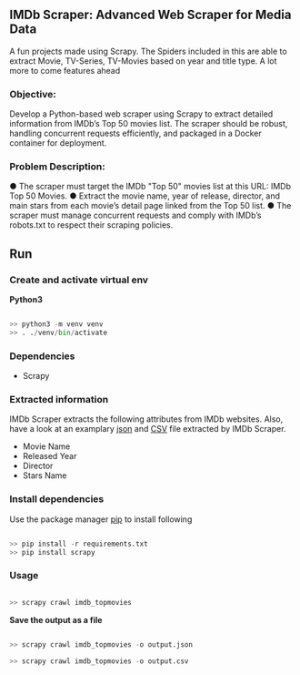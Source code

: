 ## IMDb Scraper: Advanced Web Scraper for Media Data
A fun projects made using Scrapy. The Spiders included in this are able to extract Movie, TV-Series, TV-Movies based on year and title type. A lot more to come features ahead

### Objective:
Develop a Python-based web scraper using Scrapy to extract detailed information from IMDb’s
Top 50 movies list. The scraper should be robust, handling concurrent requests efficiently, and
packaged in a Docker container for deployment.

### Problem Description:
● The scraper must target the IMDb "Top 50" movies list at this URL: IMDb Top 50 Movies.
● Extract the movie name, year of release, director, and main stars from each movie’s detail
page linked from the Top 50 list.
● The scraper must manage concurrent requests and comply with IMDb’s robots.txt to
respect their scraping policies.


## Run

### Create and activate virtual env 

**Python3**

```python

>> python3 -m venv venv
>> . ./venv/bin/activate

```


### Dependencies

* Scrapy

### Extracted information

IMDb Scraper extracts the following attributes from IMDb websites. Also, have a look at an examplary [json](https://github.com/santhoshse7en/IMDb_Scraper/blob/master/example/sample.json) and [CSV](https://github.com/santhoshse7en/IMDb_Scraper/blob/master/example/sample.csv) file extracted by IMDb Scraper.

* Movie Name
* Released Year
* Director
* Stars Name

### Install dependencies

Use the package manager [pip](https://pip.pypa.io/en/stable/) to install following

```python

>> pip install -r requirements.txt
>> pip install scrapy

```

### Usage

```python

>> scrapy crawl imdb_topmovies
```

**Save the output as a file**

```python

>> scrapy crawl imdb_topmovies -o output.json

>> scrapy crawl imdb_topmovies -o output.csv

```
